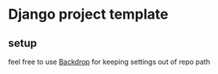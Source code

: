 # Django project template

## setup
feel free to use [Backdrop](https://github.com/alexei/backdrop) for keeping settings out of repo path
